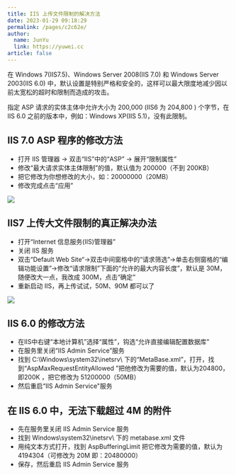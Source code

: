 ```yaml
---
title: IIS 上传文件限制的解决方法
date: 2023-01-29 09:18:29
permalink: /pages/c2c62e/
author: 
  name: JunYu
  link: https://yuwei.cc
article: false
---
```

在 Windows 7(IIS7.5)、Windows Server 2008(IIS 7.0) 和 Windows Server 2003(IIS 6.0) 中，默认设置是特别严格和安全的，这样可以最大限度地减少因以前太宽松的超时和限制而造成的攻击。

指定 ASP 请求的实体主体中允许大小为 200,000 (IIS6 为 204,800 ) 个字节，在 IIS 6.0 之前的版本中，例如：Windows XP(IIS 5.1)，没有此限制。
## IIS 7.0 ASP 程序的修改方法
- 打开 IIS 管理器 -> 双击“IIS”中的“ASP” -> 展开“限制属性”
- 修改“最大请求实体主体限制”的值，默认值为 200000（不到 200KB）
- 把它修改为你想修改的大小，如：20000000（20MB）
- 修改完成点击“应用”

![](https://i.loli.net/2019/12/06/sNhKMXHYq3u8xcI.png)
## IIS7 上传大文件限制的真正解决办法
- 打开“Internet 信息服务(IIS)管理器”
- 关闭 IIS 服务
- 双击“Default Web Site“→双击中间窗格中的“请求筛选”→单击右侧窗格的“编辑功能设置”→修改“请求限制”下面的“允许的最大内容长度”，默认是 30M，随便改大一点，我改成 300M，点击“确定”
- 重新启动 IIS，再上传试试，50M、90M 都可以了

![](https://i.loli.net/2019/12/06/vyFJtaic1Y7ufSO.png)
## IIS 6.0 的修改方法
- 在IIS中右键“本地计算机”选择“属性”，钩选“允许直接编辑配置数据库”
- 在服务里关闭“IIS Admin Service”服务
- 找到 C:\Windows\system32\inetsrv\ 下的“MetaBase.xml”，打开，找到“AspMaxRequestEntityAllowed ”把他修改为需要的值，默认为204800，即200K ，把它修改为 51200000（50MB）
- 然后重启“IIS Admin Service&quot;服务
## 在 IIS 6.0 中，无法下载超过 4M 的附件
- 先在服务里关闭 IIS Admin Service 服务
- 找到 Windows\system32\inetsrv\ 下的 metabase.xml 文件
- 用纯文本方式打开，找到 AspBufferingLimit 把它修改为需要的值，默认为 4194304（可修改为 20M 即：20480000）
- 保存，然后重启 IIS Admin Service 服务
